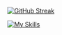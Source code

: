 

[![GitHub Streak](https://github-readme-streak-stats.herokuapp.com?user=Mithun4450&theme=transparent)](https://git.io/streak-stats)

[![My Skills](https://skillicons.dev/icons?i=react,nodejs,express,mongodb,firebase&perline=3)](https://skillicons.dev)


